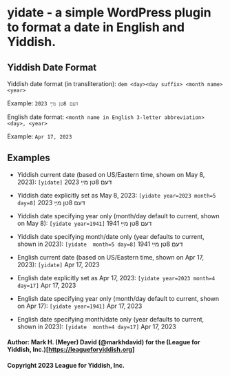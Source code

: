 # yidate - a simple WordPress plugin to format a date in English and Yiddish.

## Yiddish Date Format


Yiddish date format (in transliteration): `dem <day><day suffix> <month name> <year>`

Example: `דעם 8טן מײַ 2023`


English date format: `<month name in English 3-letter abbreviation> <day>, <year>`

Example: `Apr 17, 2023`


## Examples

  * Yiddish current date (based on US/Eastern time, shown on May 8, 2023): `[yidate]` דעם 8טן מײַ 2023
  * Yiddish date explicitly set as May 8, 2023: `[yidate year=2023 month=5 day=8]` דעם 8טן מײַ 2023
  * Yiddish date specifying year only (month/day default to current, shown on May 8): `[yidate year=1941]` דעם 8טן מײַ 1941
  * Yiddish date specifying month/date only (year defaults to current, shown in 2023): `[yidate  month=5 day=8]` דעם 8טן מײַ 1941


  * English current date (based on US/Eastern time, shown on Apr 17, 2023): `[yidate]` Apr 17, 2023
  * English date explicitly set as Apr 17, 2023: `[yidate year=2023 month=4 day=17]` Apr 17, 2023
  * English date specifying year only (month/day default to current, shown on Apr 17): `[yidate year=1941]` Apr 17, 2023
  * English date specifying month/date only (year defaults to current, shown in 2023): `[yidate  month=4 day=17]` Apr 17, 2023

#### Author: Mark H. (Meyer) David (@markhdavid) for the (League for Yiddish, Inc.)[https://leagueforyiddish.org]
#### Copyright 2023 League for Yiddish, Inc.
